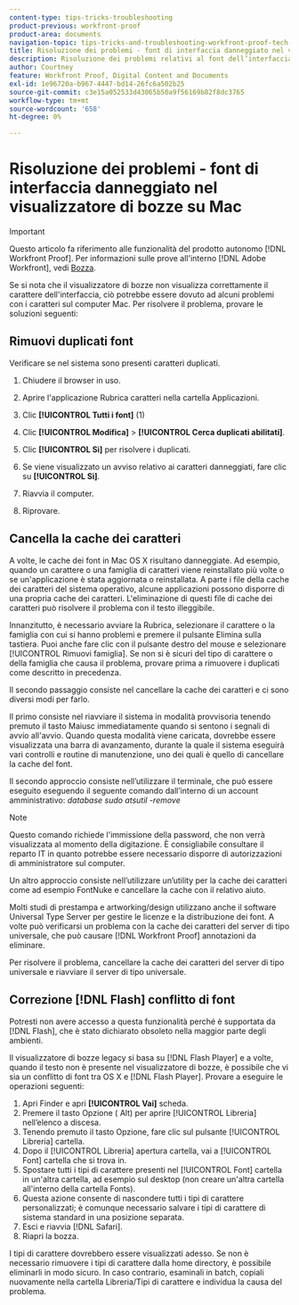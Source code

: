 ```yaml
---
content-type: tips-tricks-troubleshooting
product-previous: workfront-proof
product-area: documents
navigation-topic: tips-tricks-and-troubleshooting-workfront-proof-tech-corner
title: Risoluzione dei problemi - font di interfaccia danneggiato nel visualizzatore di bozze su Mac
description: Risoluzione dei problemi relativi al font dell’interfaccia danneggiato nel visualizzatore di bozze su Mac
author: Courtney
feature: Workfront Proof, Digital Content and Documents
exl-id: 1e96720a-b967-4447-bd14-26fc6a502b25
source-git-commit: c3e15a052533d43065b50a9f56169b82f8dc3765
workflow-type: tm+mt
source-wordcount: '658'
ht-degree: 0%

---
```


# Risoluzione dei problemi - font di interfaccia danneggiato nel visualizzatore di bozze su Mac

>[!IMPORTANT]
>
>Questo articolo fa riferimento alle funzionalità del prodotto autonomo [!DNL Workfront Proof]. Per informazioni sulle prove all&#39;interno [!DNL Adobe Workfront], vedi [Bozza](../../../review-and-approve-work/proofing/proofing.md).

Se si nota che il visualizzatore di bozze non visualizza correttamente il carattere dell&#39;interfaccia, ciò potrebbe essere dovuto ad alcuni problemi con i caratteri sul computer Mac. Per risolvere il problema, provare le soluzioni seguenti:

## Rimuovi duplicati font

Verificare se nel sistema sono presenti caratteri duplicati.

1. Chiudere il browser in uso.
1. Aprire l&#39;applicazione Rubrica caratteri nella cartella Applicazioni.
1. Clic **[!UICONTROL Tutti i font]** (1)
1. Clic **[!UICONTROL Modifica]** > **[!UICONTROL Cerca duplicati abilitati]**.

1. Clic **[!UICONTROL Sì]** per risolvere i duplicati.
1. Se viene visualizzato un avviso relativo ai caratteri danneggiati, fare clic su **[!UICONTROL Sì]**.
1. Riavvia il computer.
1. Riprovare.

## Cancella la cache dei caratteri

A volte, le cache dei font in Mac OS X risultano danneggiate. Ad esempio, quando un carattere o una famiglia di caratteri viene reinstallato più volte o se un&#39;applicazione è stata aggiornata o reinstallata. A parte i file della cache dei caratteri del sistema operativo, alcune applicazioni possono disporre di una propria cache dei caratteri. L&#39;eliminazione di questi file di cache dei caratteri può risolvere il problema con il testo illeggibile.

Innanzitutto, è necessario avviare la Rubrica, selezionare il carattere o la famiglia con cui si hanno problemi e premere il pulsante Elimina sulla tastiera. Puoi anche fare clic con il pulsante destro del mouse e selezionare [!UICONTROL Rimuovi famiglia]. Se non si è sicuri del tipo di carattere o della famiglia che causa il problema, provare prima a rimuovere i duplicati come descritto in precedenza.

Il secondo passaggio consiste nel cancellare la cache dei caratteri e ci sono diversi modi per farlo.

Il primo consiste nel riavviare il sistema in modalità provvisoria tenendo premuto il tasto Maiusc immediatamente quando si sentono i segnali di avvio all&#39;avvio. Quando questa modalità viene caricata, dovrebbe essere visualizzata una barra di avanzamento, durante la quale il sistema eseguirà vari controlli e routine di manutenzione, uno dei quali è quello di cancellare la cache del font.

Il secondo approccio consiste nell’utilizzare il terminale, che può essere eseguito eseguendo il seguente comando dall’interno di un account amministrativo: *database sudo atsutil -remove*

>[!NOTE]
>
>Questo comando richiede l&#39;immissione della password, che non verrà visualizzata al momento della digitazione. È consigliabile consultare il reparto IT in quanto potrebbe essere necessario disporre di autorizzazioni di amministratore sul computer.

Un altro approccio consiste nell’utilizzare un’utility per la cache dei caratteri come ad esempio FontNuke e cancellare la cache con il relativo aiuto.

Molti studi di prestampa e artworking/design utilizzano anche il software Universal Type Server per gestire le licenze e la distribuzione dei font. A volte può verificarsi un problema con la cache dei caratteri del server di tipo universale, che può causare [!DNL Workfront Proof] annotazioni da eliminare.

Per risolvere il problema, cancellare la cache dei caratteri del server di tipo universale e riavviare il server di tipo universale.

## Correzione [!DNL Flash] conflitto di font

Potresti non avere accesso a questa funzionalità perché è supportata da [!DNL Flash], che è stato dichiarato obsoleto nella maggior parte degli ambienti.

Il visualizzatore di bozze legacy si basa su [!DNL Flash Player] e a volte, quando il testo non è presente nel visualizzatore di bozze, è possibile che vi sia un conflitto di font tra OS X e [!DNL Flash Player]. Provare a eseguire le operazioni seguenti:

1. Apri Finder e apri **[!UICONTROL Vai]** scheda.
1. Premere il tasto Opzione ( Alt) per aprire [!UICONTROL Libreria] nell’elenco a discesa.
1. Tenendo premuto il tasto Opzione, fare clic sul pulsante [!UICONTROL Libreria] cartella.
1. Dopo il [!UICONTROL Libreria] apertura cartella, vai a [!UICONTROL Font] cartella che si trova in.
1. Spostare tutti i tipi di carattere presenti nel [!UICONTROL Font] cartella in un&#39;altra cartella, ad esempio sul desktop (non creare un&#39;altra cartella all&#39;interno della cartella Fonts).
1. Questa azione consente di nascondere tutti i tipi di carattere personalizzati; è comunque necessario salvare i tipi di carattere di sistema standard in una posizione separata.
1. Esci e riavvia [!DNL Safari].
1. Riapri la bozza.

I tipi di carattere dovrebbero essere visualizzati adesso. Se non è necessario rimuovere i tipi di carattere dalla home directory, è possibile eliminarli in modo sicuro. In caso contrario, esaminali in batch, copiali nuovamente nella cartella Libreria/Tipi di carattere e individua la causa del problema.
